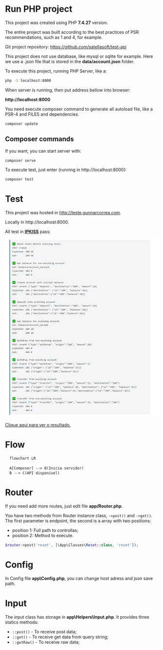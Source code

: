# Run PHP project

This project was created using PHP **7.4.27** version.

The entire project was built according to the best practices of PSR recommendations, such as 1 and 4, for example.

Git project repository: https://github.com/satellasoft/test-api

This project does not use database, like mysql or sqlite for example. Here we use a .json file that is stored in the **data/account.json** folder.

To execute this project, running PHP Server, like a:

```bash
php -S localhost:8000
```

When server is running, then put address bellow into browser:

**http://localhost:8000**


You need execute composer command to generate all autoload file, like a PSR-4 and FILES and dependencies.

```bash
composer update
```

## Composer commands

If you want, you can start server with:

```bash
composer serve
```

To execute test, just enter (running in http://localhost:8000):

```bash
composer test
```

# Test

This project was hosted in http://teste.gunnarcorrea.com.

Locally in http://localhost:8000.

All test in [**IPKISS**](https://ipkiss.pragmazero.com) pass: 

![Alt text](resources/test.jpeg?raw=true "Title")

[Clique aqui para ver o resultado.](https://ipkiss.pragmazero.com/test?url=http%3A%2F%2Fteste.gunnarcorrea.com&script=--%0D%0A%23+Reset+state+before+starting+tests%0D%0A%0D%0APOST+%2Freset%0D%0A%0D%0A200+OK%0D%0A%0D%0A%0D%0A--%0D%0A%23+Get+balance+for+non-existing+account%0D%0A%0D%0AGET+%2Fbalance%3Faccount_id%3D1234%0D%0A%0D%0A404+0%0D%0A%0D%0A%0D%0A--%0D%0A%23+Create+account+with+initial+balance%0D%0A%0D%0APOST+%2Fevent+%7B"type"%3A"deposit"%2C+"destination"%3A"100"%2C+"amount"%3A10%7D%0D%0A%0D%0A201+%7B"destination"%3A+%7B"id"%3A"100"%2C+"balance"%3A10%7D%7D%0D%0A%0D%0A%0D%0A--%0D%0A%23+Deposit+into+existing+account%0D%0A%0D%0APOST+%2Fevent+%7B"type"%3A"deposit"%2C+"destination"%3A"100"%2C+"amount"%3A10%7D%0D%0A%0D%0A201+%7B"destination"%3A+%7B"id"%3A"100"%2C+"balance"%3A20%7D%7D%0D%0A%0D%0A%0D%0A--%0D%0A%23+Get+balance+for+existing+account%0D%0A%0D%0AGET+%2Fbalance%3Faccount_id%3D100%0D%0A%0D%0A200+20%0D%0A%0D%0A--%0D%0A%23+Withdraw+from+non-existing+account%0D%0A%0D%0APOST+%2Fevent+%7B"type"%3A"withdraw"%2C+"origin"%3A"200"%2C+"amount"%3A10%7D%0D%0A%0D%0A404+0%0D%0A%0D%0A--%0D%0A%23+Withdraw+from+existing+account%0D%0A%0D%0APOST+%2Fevent+%7B"type"%3A"withdraw"%2C+"origin"%3A"100"%2C+"amount"%3A5%7D%0D%0A%0D%0A201+%7B"origin"%3A+%7B"id"%3A"100"%2C+"balance"%3A15%7D%7D%0D%0A%0D%0A--%0D%0A%23+Transfer+from+existing+account%0D%0A%0D%0APOST+%2Fevent+%7B"type"%3A"transfer"%2C+"origin"%3A"100"%2C+"amount"%3A15%2C+"destination"%3A"300"%7D%0D%0A%0D%0A201+%7B"origin"%3A+%7B"id"%3A"100"%2C+"balance"%3A0%7D%2C+"destination"%3A+%7B"id"%3A"300"%2C+"balance"%3A15%7D%7D%0D%0A%0D%0A--%0D%0A%23+Transfer+from+non-existing+account%0D%0A%0D%0APOST+%2Fevent+%7B"type"%3A"transfer"%2C+"origin"%3A"200"%2C+"amount"%3A15%2C+"destination"%3A"300"%7D%0D%0A%0D%0A404+0%0D%0A%0D%0A)

# Flow

```mermaid
  flowchart LR

  A[Composer] --> B(Inicia servidor)
  B --> C(API disponível)
```

# Router

If you need add more routes, just edit file **app/Router.php**.

You have two methods from Router instance class, ```->post()``` and ```->get()```. The first parameter is endpoint, the second is a array with two positions:

* position 1: Full path to controllas;
* position 2: Method to execute.

```php
$router->post('reset', [\App\Classes\Reset::class, 'reset']);
```

# Config

In Config file **app\Config.php**, you can change host adress and json save path.

# Input

The input class has storage in **app\Helpers\Input.php**. It provides three statics methods:

* ```::post()``` - To receive post data;
* ```::get()```  - To receive get data from query string;
* ```::getRaw()``` - To receive raw data;